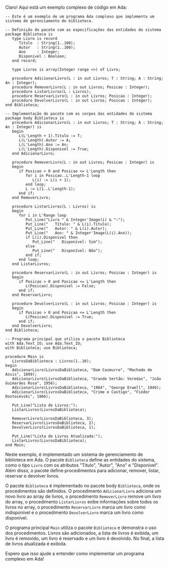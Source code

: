 Claro! Aqui está um exemplo complexo de código em Ada:

```
-- Este é um exemplo de um programa Ada complexo que implementa um sistema de gerenciamento de biblioteca.

-- Definição do pacote com as especificações das entidades do sistema
package Biblioteca is
   type Livro is record
      Titulo  : String(1..100);
      Autor   : String(1..100);
      Ano     : Integer;
      Disponivel : Boolean;
   end record;

   type Livros is array(Integer range <>) of Livro;

   procedure AdicionarLivro(L : in out Livros; T : String; A : String; An : Integer);
   procedure RemoverLivro(L : in out Livros; Posicao : Integer);
   procedure ListarLivros(L : Livros);
   procedure ReservarLivro(L : in out Livros; Posicao : Integer);
   procedure DevolverLivro(L : in out Livros; Posicao : Integer);
end Biblioteca;

-- Implementação do pacote com os corpos das entidades do sistema
package body Biblioteca is
   procedure AdicionarLivro(L : in out Livros; T : String; A : String; An : Integer) is
   begin
      L(L'Length + 1).Titulo := T;
      L(L'Length).Autor := A;
      L(L'Length).Ano := An;
      L(L'Length).Disponivel := True;
   end AdicionarLivro;

   procedure RemoverLivro(L : in out Livros; Posicao : Integer) is
   begin
      if Posicao > 0 and Posicao <= L'Length then
         for i in Posicao..L'Length-1 loop
            L(i) := L(i + 1);
         end loop;
         L := L(1..L'Length-1);
      end if;
   end RemoverLivro;

   procedure ListarLivros(L : Livros) is
   begin
      for i in L'Range loop
         Put_Line("Livro " & Integer'Image(i) & ":");
         Put_Line("   Título: " & L(i).Titulo);
         Put_Line("   Autor: " & L(i).Autor);
         Put_Line("   Ano: " & Integer'Image(L(i).Ano));
         if L(i).Disponivel then
            Put_Line("   Disponível: Sim");
         else
            Put_Line("   Disponível: Não");
         end if;
      end loop;
   end ListarLivros;

   procedure ReservarLivro(L : in out Livros; Posicao : Integer) is
   begin
      if Posicao > 0 and Posicao <= L'Length then
         L(Posicao).Disponivel := False;
      end if;
   end ReservarLivro;

   procedure DevolverLivro(L : in out Livros; Posicao : Integer) is
   begin
      if Posicao > 0 and Posicao <= L'Length then
         L(Posicao).Disponivel := True;
      end if;
   end DevolverLivro;
end Biblioteca;

-- Programa principal que utiliza o pacote Biblioteca
with Ada.Text_IO; use Ada.Text_IO;
with Biblioteca; use Biblioteca;

procedure Main is
   LivrosDaBiblioteca : Livros(1..10);
begin
   AdicionarLivro(LivrosDaBiblioteca, "Dom Casmurro", "Machado de Assis", 1899);
   AdicionarLivro(LivrosDaBiblioteca, "Grande Sertão: Veredas", "João Guimarães Rosa", 1956);
   AdicionarLivro(LivrosDaBiblioteca, "1984", "George Orwell", 1949);
   AdicionarLivro(LivrosDaBiblioteca, "Crime e Castigo", "Fiódor Dostoiévski", 1866);

   Put_Line("Lista de Livros:");
   ListarLivros(LivrosDaBiblioteca);

   RemoverLivro(LivrosDaBiblioteca, 3);
   ReservarLivro(LivrosDaBiblioteca, 2);
   DevolverLivro(LivrosDaBiblioteca, 1);

   Put_Line("Lista de Livros Atualizada:");
   ListarLivros(LivrosDaBiblioteca);
end Main;
```

Neste exemplo, é implementado um sistema de gerenciamento de biblioteca em Ada. O pacote `Biblioteca` define as entidades do sistema, como o tipo `Livro` com os atributos "Titulo", "Autor", "Ano" e "Disponivel". Além disso, o pacote define procedimentos para adicionar, remover, listar, reservar e devolver livros.

O pacote `Biblioteca` é implementado no pacote body `Biblioteca`, onde os procedimentos são definidos. O procedimento `AdicionarLivro` adiciona um novo livro ao array de livros, o procedimento `RemoverLivro` remove um livro do array, o procedimento `ListarLivros` exibe informações sobre todos os livros no array, o procedimento `ReservarLivro` marca um livro como indisponível e o procedimento `DevolverLivro` marca um livro como disponível.

O programa principal `Main` utiliza o pacote `Biblioteca` e demonstra o uso dos procedimentos. Livros são adicionados, a lista de livros é exibida, um livro é removido, um livro é reservado e um livro é devolvido. No final, a lista de livros atualizada é exibida.

Espero que isso ajude a entender como implementar um programa complexo em Ada!